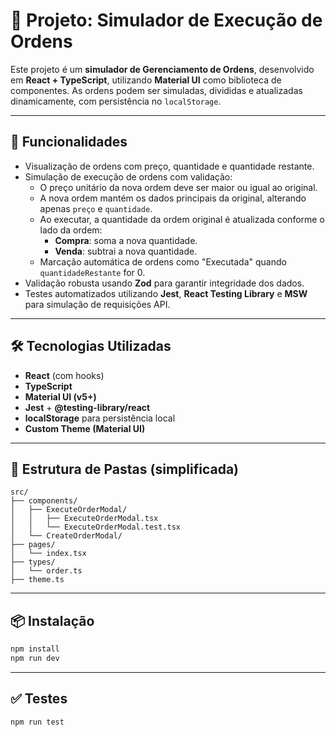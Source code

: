 # 🧾 Projeto: Simulador de Execução de Ordens

Este projeto é um **simulador de Gerenciamento de Ordens**, desenvolvido em **React + TypeScript**, utilizando **Material UI** como biblioteca de componentes. As ordens podem ser simuladas, divididas e atualizadas dinamicamente, com persistência no `localStorage`.

---

## 🚀 Funcionalidades

- Visualização de ordens com preço, quantidade e quantidade restante.
- Simulação de execução de ordens com validação:
  - O preço unitário da nova ordem deve ser maior ou igual ao original.
  - A nova ordem mantém os dados principais da original, alterando apenas `preço` e `quantidade`.
  - Ao executar, a quantidade da ordem original é atualizada conforme o lado da ordem:
    - **Compra**: soma a nova quantidade.
    - **Venda**: subtrai a nova quantidade.
  - Marcação automática de ordens como "Executada" quando `quantidadeRestante` for 0.
- Validação robusta usando **Zod** para garantir integridade dos dados.
- Testes automatizados utilizando **Jest**, **React Testing Library** e **MSW** para simulação de requisições API.

---

## 🛠️ Tecnologias Utilizadas

- **React** (com hooks)
- **TypeScript**
- **Material UI (v5+)**
- **Jest** + **@testing-library/react**
- **localStorage** para persistência local
- **Custom Theme (Material UI)**

---

## 📁 Estrutura de Pastas (simplificada)

```
src/
├── components/
│   ├── ExecuteOrderModal/
│   │   ├── ExecuteOrderModal.tsx
│   │   └── ExecuteOrderModal.test.tsx
│   └── CreateOrderModal/
├── pages/
│   └── index.tsx
├── types/
│   └── order.ts
├── theme.ts

```

---

## 📦 Instalação

```bash
npm install
npm run dev
```

---

## ✅ Testes

```bash
npm run test
```